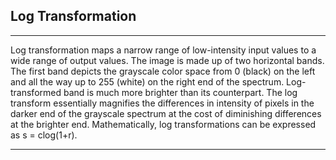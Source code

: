 ## **Log Transformation**

---

Log transformation maps a narrow range of low-intensity input values to a wide range of output values. The image is made up of two horizontal bands. The first band depicts the grayscale color space from 0 (black) on the left and all the way up to 255 (white) on the right end of the spectrum. Log-transformed band is much more brighter than its counterpart. The log transform essentially magnifies the differences in intensity of pixels in the darker end of the grayscale spectrum at the cost of diminishing differences at the brighter end. 
Mathematically, log transformations can be expressed as s = clog(1+r). 

---



